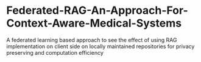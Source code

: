 # Federated-RAG-An-Approach-For-Context-Aware-Medical-Systems
A federated learning based approach to see the effect of using RAG implementation on client side on locally maintained repositories for privacy preserving and computation efficiency
